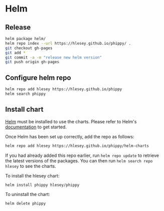 # Helm

## Release

```bash
helm package helm/
helm repo index --url https://hlesey.github.io/phippy/ .
git checkout gh-pages
git add *
git commit -a -m "release new helm version"
git push origin gh-pages
```

## Configure helm repo

```bash
helm repo add hlesey https://hlesey.github.io/phippy
helm search phippy
```

## Install chart

[Helm](https://helm.sh) must be installed to use the charts.  Please refer to
Helm's [documentation](https://helm.sh/docs) to get started.

Once Helm has been set up correctly, add the repo as follows:

```bash
helm repo add hlesey https://hlesey.github.io/phippy/helm-charts
```

If you had already added this repo earlier, run `helm repo update` to retrieve
the latest versions of the packages.  You can then run `helm search repo
hlesey` to see the charts.

To install the hlesey chart:

```bash
helm install phippy hlesey/phippy
```

To uninstall the chart:

```bash
helm delete phippy
```

